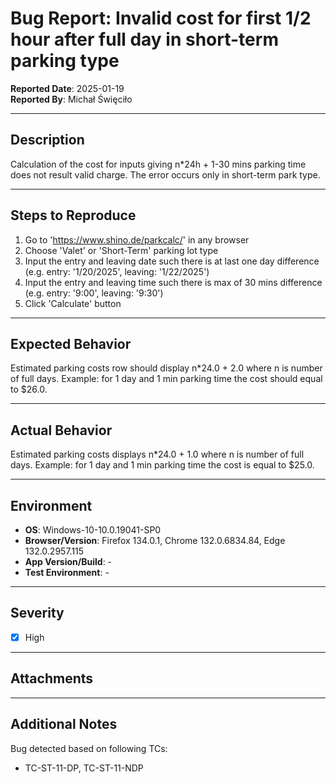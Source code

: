 # Bug Report: Invalid cost for first 1/2 hour after full day in short-term parking type

**Reported Date**: 2025-01-19  
**Reported By**: Michał Święciło

---

## **Description**
Calculation of the cost for inputs giving n*24h + 1-30 mins parking time does not result valid charge. The error occurs only in short-term park type.

---

## **Steps to Reproduce**
1. Go to 'https://www.shino.de/parkcalc/' in any browser
2. Choose 'Valet' or 'Short-Term' parking lot type 
3. Input the entry and leaving date such there is at last one day difference (e.g. entry: '1/20/2025', leaving: '1/22/2025')
4. Input the entry and leaving time such there is max of 30 mins difference (e.g. entry: '9:00', leaving: '9:30')
5. Click 'Calculate' button

---

## **Expected Behavior**
Estimated parking costs row should display n*24.0 + 2.0 where n is number of full days. Example: for 1 day and 1 min parking time the cost should equal to $26.0.

---

## **Actual Behavior**
Estimated parking costs displays n*24.0 + 1.0 where n is number of full days. Example: for 1 day and 1 min parking time the cost is equal to $25.0.

---

## **Environment**
- **OS**: Windows-10-10.0.19041-SP0
- **Browser/Version**: Firefox 134.0.1, Chrome 132.0.6834.84, Edge 132.0.2957.115
- **App Version/Build**: -
- **Test Environment**: -

---

## **Severity**
- [x] High

---

## **Attachments**


---

## **Additional Notes**
Bug detected based on following TCs:
- TC-ST-11-DP, TC-ST-11-NDP
